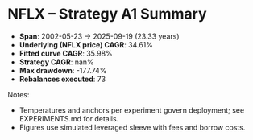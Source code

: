 # NFLX – Strategy A1 Summary

- **Span**: 2002-05-23 → 2025-09-19 (23.33 years)
- **Underlying (NFLX price) CAGR**: 34.61%
- **Fitted curve CAGR**: 35.98%
- **Strategy CAGR**: nan%
- **Max drawdown**: -177.74%
- **Rebalances executed**: 73

Notes:

- Temperatures and anchors per experiment govern deployment; see EXPERIMENTS.md for details.
- Figures use simulated leveraged sleeve with fees and borrow costs.
